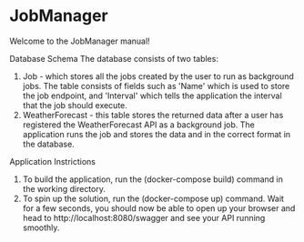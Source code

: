 # JobManager

Welcome to the JobManager manual!

Database Schema
The database consists of two tables:
1. Job - which stores all the jobs created by the user to run as background jobs. The table consists of fields such as 'Name' which is used to store the job endpoint, and 'Interval' which tells the application the interval that the job should execute.
2. WeatherForecast - this table stores the returned data after a user has registered the WeatherForecast API as a background job. The application runs the job and stores the data and in the correct format in the database.

Application Instrictions
1. To build the application, run the (docker-compose build) command in the working directory.
2. To spin up the solution, run the (docker-compose up) command. Wait for a few seconds, you should now be able to open up your browser and head to http://localhost:8080/swagger and see your API running smoothly.